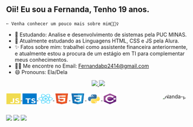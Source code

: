 ## Oii! Eu sou a Fernanda, Tenho 19 anos. 

    ➵ Venha conhecer um pouco mais sobre mim🙇🏻‍♀️
    
- 🌱 Estudando: Analise e desenvolvimento de sistemas pela PUC MINAS.
- 💭 Atualmente estudando as Linguagens HTML, CSS e JS pela Alura.
- ✨ Fatos sobre mim: trabalhei como assistente financeira anteriormente, e atualmente estou a procura de um estágio em TI para complementar meus conhecimentos. 
- 🙋‍♀️ Me encontre no Email: Fernandabp2414@gmail.com
- 😄 Pronouns: Ela/Dela 

<div align="center">
  <a href="https://github.com/rafaballerini">
  <img height="130em" src="https://github-readme-stats.vercel.app/api?username=Nanda&show_icons=true&theme=material-palenight&include_all_commits=true&count_private=true"/>
  <img height="130em" src="https://github-readme-stats.vercel.app/api/top-langs/?username=Nanda&layout=compact&langs_count=7&theme=material-palenight"/>
</div>
<div style="display: inline_block"><br>
  <img align="center" alt="Nanda-Js" height="30" width="40" src="https://raw.githubusercontent.com/devicons/devicon/master/icons/javascript/javascript-plain.svg">
  <img align="center" alt="Nanda-Ts" height="30" width="40" src="https://raw.githubusercontent.com/devicons/devicon/master/icons/typescript/typescript-plain.svg">
  <img align="center" alt="Nanda-React" height="30" width="40" src="https://raw.githubusercontent.com/devicons/devicon/master/icons/react/react-original.svg">
  <img align="center" alt="Nanda-HTML" height="30" width="40" src="https://raw.githubusercontent.com/devicons/devicon/master/icons/html5/html5-original.svg">
  <img align="center" alt="Nanda-CSS" height="30" width="40" src="https://raw.githubusercontent.com/devicons/devicon/master/icons/css3/css3-original.svg">
  <img align="center" alt="Nanda-Python" height="30" width="40" src="https://raw.githubusercontent.com/devicons/devicon/master/icons/python/python-original.svg">
  <img align="center" alt="Nanda-Csharp" height="30" width="40" src="https://raw.githubusercontent.com/devicons/devicon/master/icons/csharp/csharp-original.svg">
  <img align="right" alt="Nanda-pic" height="150" style="border-radius:50px;" src="https://cdn.discordapp.com/attachments/1018653553218310257/1063974668870111363/picasion.com_db6e5b6b306264a85349c5aff0dfd233.gif">
</div>
  
##
  
<div>
  <a href="https://www.instagram.com/fernandaa_pb" target="_blank"><img src="https://img.shields.io/badge/-Instagram-%23E4405F?style=for-the-badge&logo=instagram&logoColor=white" target="_blank"></a>
  <a href = "mailto:fernandabp2414@gmail.com"><img src="https://img.shields.io/badge/-Gmail-%23333?style=for-the-badge&logo=gmail&logoColor=white" target="_blank"></a>
  <a href="https://www.linkedin.com/in/fernanda-bandeira-pinheiro-950822205" target="_blank"><img src="https://img.shields.io/badge/-LinkedIn-%230077B5?style=for-the-badge&logo=linkedin&logoColor=white" target="_blank"></a> 
  
   
</div>
  
  
